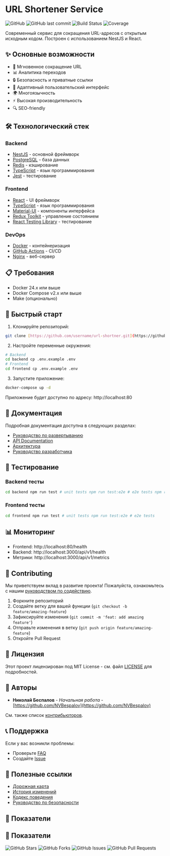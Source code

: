 # URL Shortener Service
![GitHub](https://img.shields.io/github/license/NVBespalov/url-shortner)
![GitHub last commit](https://img.shields.io/github/last-commit/NVBespalov/url-shortner)
![Build Status](https://img.shields.io/github/actions/workflow/status/NVBespalov/url-shortner/frontend.yml?branch=main)
![Coverage](https://img.shields.io/codecov/c/github/NVBespalov/url-shortner)

Современный сервис для сокращения URL-адресов с открытым исходным кодом. Построен с использованием NestJS и React.

## ✨ Основные возможности

- 🚀 Мгновенное сокращение URL
- 📊 Аналитика переходов
- 🔒 Безопасность и приватные ссылки
- 📱 Адаптивный пользовательский интерфейс
- 🌍 Многоязычность
- ⚡ Высокая производительность
- 🔍 SEO-friendly

## 🛠 Технологический стек

### Backend
- [NestJS](https://nestjs.com/) - основной фреймворк
- [PostgreSQL](https://www.postgresql.org/) - база данных
- [Redis](https://redis.io/) - кэширование
- [TypeScript](https://www.typescriptlang.org/) - язык программирования
- [Jest](https://jestjs.io/) - тестирование

### Frontend
- [React](https://reactjs.org/) - UI фреймворк
- [TypeScript](https://www.typescriptlang.org/) - язык программирования
- [Material-UI](https://material-ui.com/) - компоненты интерфейса
- [Redux Toolkit](https://redux-toolkit.js.org/) - управление состоянием
- [React Testing Library](https://testing-library.com/react) - тестирование

### DevOps
- [Docker](https://www.docker.com/) - контейнеризация
- [GitHub Actions](https://github.com/features/actions) - CI/CD
- [Nginx](https://nginx.org/) - веб-сервер

## 📋 Требования

- Docker 24.x или выше
- Docker Compose v2.x или выше
- Make (опционально)

## 🚀 Быстрый старт

1. Клонируйте репозиторий:
```bash
git clone [https://github.com/username/url-shortner.git](https://github.com/username/url-shortner.git) cd url-shortner
```
2. Настройте переменные окружения:
```bash
# Backend
cd backend cp .env.example .env
# Frontend
cd frontend cp .env.example .env
```
3. Запустите приложение:
```bash
docker-compose up -d
```

Приложение будет доступно по адресу: http://localhost:80

## 📖 Документация

Подробная документация доступна в следующих разделах:

- [Руководство по развертыванию](./docs/deployment.md)
- [API Documentation](./docs/api.md)
- [Архитектура](./docs/architecture.md)
- [Руководство разработчика](./docs/development.md)

## 🧪 Тестирование

### Backend тесты
```bash
cd backend npm run test # unit tests npm run test:e2e # e2e tests npm run test:cov # test coverage
```

### Frontend тесты
```bash
cd frontend npm run test # unit tests npm run test:e2e # e2e tests
```

## 📊 Мониторинг

- Frontend: http://localhost:80/health
- Backend: http://localhost:3000/api/v1/health
- Метрики: http://localhost:3000/api/v1/metrics

## 🤝 Contributing

Мы приветствуем вклад в развитие проекта! Пожалуйста, ознакомьтесь с нашим [руководством по содействию](./docs/CONTRIBUTING.md).

1. Форкните репозиторий
2. Создайте ветку для вашей функции (`git checkout -b feature/amazing-feature`)
3. Зафиксируйте изменения (`git commit -m 'feat: add amazing feature'`)
4. Отправьте изменения в ветку (`git push origin feature/amazing-feature`)
5. Откройте Pull Request

## 📝 Лицензия

Этот проект лицензирован под MIT License - см. файл [LICENSE](LICENSE) для подробностей.

## 👥 Авторы

- **Николай Беспалов** - *Начальная работа* - [https://github.com/NVBespalov](https://github.com/NVBespalov)

См. также список [контрибьюторов](https://github.com/NVBespalov/url-shortner/contributors).


## 📞 Поддержка

Если у вас возникли проблемы:

- Проверьте [FAQ](./docs/faq.md)
- Создайте [Issue](https://github.com/NVBespalov/url-shortner/issues)

## 🔗 Полезные ссылки

- [Дорожная карта](./docs/ROADMAP.md)
- [История изменений](./CHANGELOG.md)
- [Кодекс поведения](./docs/CODE_OF_CONDUCT.md)
- [Руководство по безопасности](./docs/SECURITY.md)

## 🌟 Показатели

## 🌟 Показатели

![GitHub Stars](https://img.shields.io/github/stars/NVBespalov/url-shortner)
![GitHub Forks](https://img.shields.io/github/forks/NVBespalov/url-shortner)
![GitHub Issues](https://img.shields.io/github/issues/NVBespalov/url-shortner)
![GitHub Pull Requests](https://img.shields.io/github/issues-pr/NVBespalov/url-shortner)